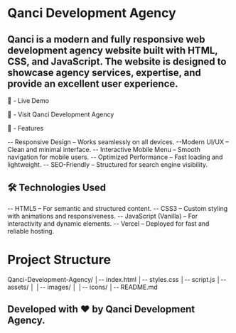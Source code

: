 # Qanci Development Agency

## Qanci is a modern and fully responsive web development agency website built with HTML, CSS, and JavaScript. The website is designed to showcase agency services, expertise, and provide an excellent user experience.

🚀 - Live Demo

🔗 - Visit Qanci Development Agency

📌 - Features

-- Responsive Design – Works seamlessly on all devices.
--Modern UI/UX – Clean and minimal interface.
-- Interactive Mobile Menu – Smooth navigation for mobile users.
-- Optimized Performance – Fast loading and lightweight.
-- SEO-Friendly – Structured for search engine visibility.

## 🛠️ Technologies Used

-- HTML5 – For semantic and structured content.
-- CSS3 – Custom styling with animations and responsiveness.
-- JavaScript (Vanilla) – For interactivity and dynamic elements.
-- Vercel – Deployed for fast and reliable hosting.

# Project Structure

Qanci-Development-Agency/
│-- index.html
│-- styles.css
│-- script.js
│-- assets/
│ │-- images/
│ │-- icons/
│-- README.md

## Developed with ❤️ by Qanci Development Agency.
